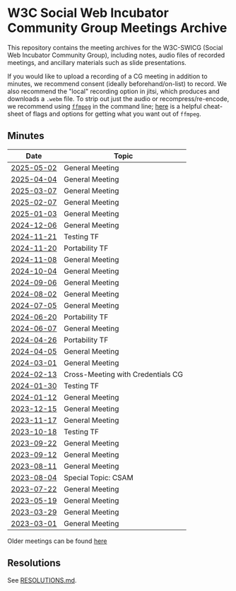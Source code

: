 # W3C Social Web Incubator Community Group Meetings Archive

This repository contains the meeting archives for the W3C-SWICG (Social Web
Incubator Community Group), including notes, audio files of recorded meetings,
and ancillary materials such as slide presentations.

If you would like to upload a recording of a CG meeting in addition to minutes, we recommend consent (ideally beforehand/on-list) to record. We also recommend the "local" recording option in jitsi, which produces and downloads a `.webm` file. To strip out just the audio or recompress/re-encode, we recommend using [`ffmpeg`](https://ffmpeg.org/download.html) in the command line; [here](https://gist.github.com/protrolium/e0dbd4bb0f1a396fcb55) is a helpful cheat-sheet of flags and options for getting what you want out of `ffmpeg`.

## Minutes

|Date|Topic|
|---|---|
|[2025-05-02](2025-05-02/README.md)|General Meeting|
|[2025-04-04](2025-04-04/README.md)|General Meeting|
|[2025-03-07](2025-03-07/README.md)|General Meeting|
|[2025-02-07](2025-02-07/README.md)|General Meeting|
|[2025-01-03](2025-01-03/README.md)|General Meeting|
|[2024-12-06](2024-12-06/README.md)|General Meeting|
|[2024-11-21](https://lists.w3.org/Archives/Public/public-swicg/2024Nov/0059.html)|Testing TF|
|[2024-11-20](https://lists.w3.org/Archives/Public/public-swicg/2024Nov/0058.html)|Portability TF|
|[2024-11-08](2024-11-08/README.md)|General Meeting|
|[2024-10-04](2024-10-04/README.md)|General Meeting|
|[2024-09-06](2024-09-06/README.md)|General Meeting|
|[2024-08-02](2024-08-02/README.md)|General Meeting|
|[2024-07-05](2024-07-05/README.md)|General Meeting|
|[2024-06-20](2024-06-20-portabilityTF/README.md)|Portability TF|
|[2024-06-07](2024-06-07/README.md)|General Meeting|
|[2024-04-26](2024-04-26-portabilityTF/README.md)|Portability TF|
|[2024-04-05](2024-04-05/README.md)|General Meeting|
|[2024-03-01](2024-03-01/README.md)|General Meeting|
|[2024-02-13](2024-02-13-credentialscg-crossmeeting/README.md)|Cross-Meeting with Credentials CG|
|[2024-01-30](2024-01-30-testingTF/README.md)|Testing TF|
|[2024-01-12](2024-01-12/README.md)|General Meeting|
|[2023-12-15](2023-12-15/README.md)|General Meeting|
|[2023-11-17](2023-11-17/README.md)|General Meeting|
|[2023-10-18](2023-10-08-testingTF/README.md)|Testing TF|
|[2023-09-22](2023-09-22/README.md)|General Meeting|
|[2023-09-12](2023-09-12/README.md)|General Meeting|
|[2023-08-11](2023-08-11/README.md)|General Meeting|
|[2023-08-04](2023-08-04-csam-spec-topic/README.md)|Special Topic: CSAM|
|[2023-07-22](2023-07-22/README.md)|General Meeting|
|[2023-05-19](2023-05-19/README.md)|General Meeting|
|[2023-03-29](2023-03-29/README.md)|General Meeting|
|[2023-03-01](2023-03-01/README.md)|General Meeting|

Older meetings can be found [here](https://www.w3.org/wiki/SocialCG#Meetings)

## Resolutions

See [RESOLUTIONS.md](./RESOLUTIONS.md).